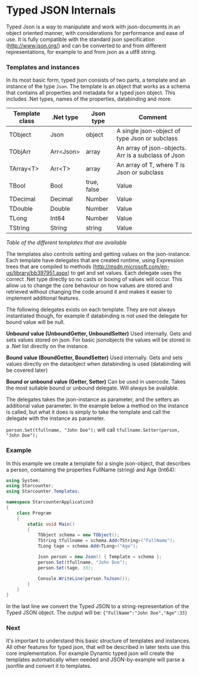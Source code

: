 # Typed JSON Internals

Typed Json is a way to manipulate and work with json-documents in an object oriented manner, with considerations for performance and ease of use. It is fully compatible with the standard json specification (http://www.json.org/) and can be converted to and from different representations, for example to and from json as a utf8 string.

### Templates and instances
In its most basic form, typed json consists of two parts, a template and an instance of the type `Json`. The template is an object that works as a schema that contains all properties and metadata for a typed json object. This includes .Net types, names of the properties, databinding and more.

<!-- <p><font color='red'>TODO: picture </font></p> -->

| Template class | .Net type | Json type | Comment
| -------------- | --------- | --------- | --------
| TObject        | Json | object | A single json-object of type Json or subclass
| TObjArr        | Arr&lt;Json&gt; | array | An array of json-objects. Arr is a subclass of Json
| TArray&lt;T&gt; | Arr&lt;T&gt; | array | An array of T, where T is Json or subclass
| TBool          | Bool      | true, false | Value
| TDecimal       | Decimal   | Number | Value
| TDouble        | Double    | Number | Value
| TLong          | Int64     | Number | Value
| TString        | String    | string | Value

*Table of the different templates that are available*

The templates also controls setting and getting values on the json-instance. Each template have delegates that are created runtime, using Expression trees that are compiled to methods (http://msdn.microsoft.com/en-us/library/bb397951.aspx) to get and set values. Each delegate uses the correct .Net type directly so no casts or boxing of values will occur. This allow us to change the core behaviour on how values are stored and retrieved without changing the code around it and makes it easier to implement additional features.

The following delegates exists on each template. They are not always instantiated though, for example if databinding is not used the delegate for bound value will be null.

**Unbound value (UnboundGetter, UnboundSetter)**
Used internally. Gets and sets values stored on json. For basic jsonobjects the values will be stored in a .Net list directly on the instance.

**Bound value (BoundGetter, BoundSetter)**
Used internally. Gets and sets values directly on the dataobject when databinding is used (databinding will be covered later)

**Bound or unbound value (Getter, Setter)**
Can be used in usercode. Takes the most suitable bound or unbound delegate. Will always be available.

The delegates takes the json-instance as parameter, and the setters an additional value parameter. In the example below a method on the instance is called, but what it does is simply to take the template and call the delegate with the instance as parameter.

`person.Set(tfullname, "John Doe");` will call `tfullname.Setter(person, "John Doe");`


<!-- <p><font color='red'>TODO: picture</font></p> -->

### Example
In this example we create a template for a single json-object, that describes a person, containing the properties FullName (string) and Age (Int64):

```cs
using System;
using Starcounter;
using Starcounter.Templates;

namespace StarcounterApplication3
{
    class Program
    {
        static void Main()
        {
            TObject schema = new TObject();
            TString tfullname = schema.Add<TString>("FullName");
            TLong tage = schema.Add<TLong>("Age");

            Json person = new Json() { Template = schema };
            person.Set(tfullname, "John Doe");
            person.Set(tage, 33);

            Console.WriteLine(person.ToJson());
        }
    }
}
```
In the last line we convert the Typed JSON to a string-representation of the Typed JSON object. The output will be:
`{"FullName":"John Doe","Age":33}`

### Next
It's important to understand this basic structure of templates and instances. All other features for typed json, that will be described in later texts use this core implementation. For example Dynamic typed json will create the templates automatically when needed and JSON-by-example will parse a jsonfile and convert it to templates.
